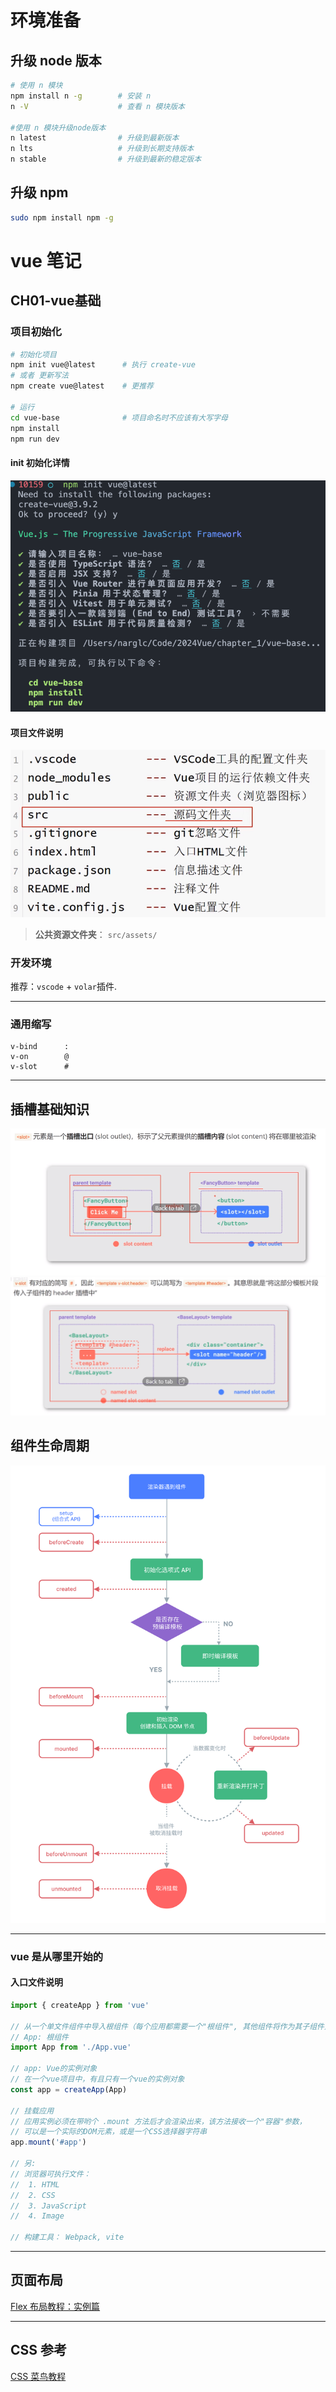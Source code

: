 
# 环境准备

## 升级 node 版本
```bash
# 使用 n 模块
npm install n -g        # 安装 n
n -V                    # 查看 n 模块版本

#使用 n 模块升级node版本
n latest                # 升级到最新版本
n lts                   # 升级到长期支持版本
n stable                # 升级到最新的稳定版本
```

## 升级 npm
```bash
sudo npm install npm -g
```

# vue 笔记

## CH01-vue基础

### 项目初始化
```bash
# 初始化项目
npm init vue@latest      # 执行 create-vue
# 或者 更新写法
npm create vue@latest    # 更推荐

# 运行
cd vue-base              # 项目命名时不应该有大写字母
npm install
npm run dev
```
#### init 初始化详情
![Alt text](./pics/npm_init.png)

#### 项目文件说明
![Alt text](./pics/file_desc.png)

> **公共资源文件夹**： `src/assets/`


### 开发环境
推荐：`vscode` + `volar`插件.


----
### 通用缩写
```
v-bind      :
v-on        @
v-slot      #
```

----

## 插槽基础知识
![插槽知识](./pics/slot.png)
![具名插槽](./pics/slot_name.png)


## 组件生命周期
![组件的生命周期](./pics/comp_life.png)

----

### vue 是从哪里开始的
#### 入口文件说明
```js
import { createApp } from 'vue'

// 从一个单文件组件中导入根组件（每个应用都需要一个"根组件", 其他组件将作为其子组件）
// App: 根组件
import App from './App.vue'

// app: Vue的实例对象
// 在一个vue项目中，有且只有一个vue的实例对象
const app = createApp(App)

// 挂载应用
// 应用实例必须在带哟个 .mount 方法后才会渲染出来，该方法接收一个"容器"参数，
// 可以是一个实际的DOM元素，或是一个CSS选择器字符串
app.mount('#app')

// 另:
// 浏览器可执行文件：
//  1. HTML
//  2. CSS
//  3. JavaScript
//  4. Image

// 构建工具： Webpack, vite

```


----

## 页面布局
[Flex 布局教程：实例篇](https://www.ruanyifeng.com/blog/2015/07/flex-examples.html)

----

## CSS 参考
[CSS 菜鸟教程](https://www.runoob.com/css/css-navbar.html)